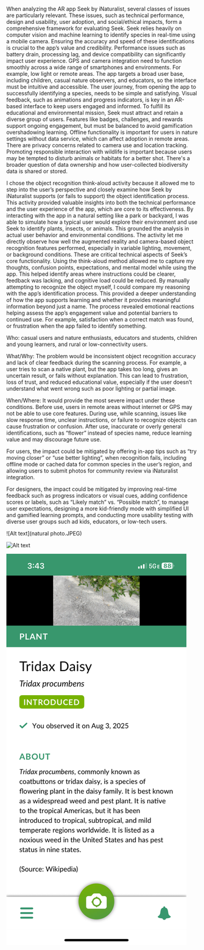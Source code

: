 When analyzing the AR app Seek by iNaturalist, several classes of issues are particularly relevant. These issues, such as technical performance, design and usability, user adoption, and social/ethical impacts, form a comprehensive framework for evaluating Seek. Seek relies heavily on computer vision and machine learning to identify species in real-time using a mobile camera. Ensuring the accuracy and speed of these identifications is crucial to the app’s value and credibility. Performance issues such as battery drain, processing lag, and device compatibility can significantly impact user experience. GPS and camera integration need to function smoothly across a wide range of smartphones and environments. For example, low light or remote areas. The app targets a broad user base, including children, casual nature observers, and educators, so the interface must be intuitive and accessible. The user journey, from opening the app to successfully identifying a species, needs to be simple and satisfying. Visual feedback, such as animations and progress indicators, is key in an AR-based interface to keep users engaged and informed. To fulfill its educational and environmental mission, Seek must attract and retain a diverse group of users. Features like badges, challenges, and rewards support ongoing engagement, but must be balanced to avoid gamification overshadowing learning. Offline functionality is important for users in nature settings without data service, which can affect adoption in remote areas. There are privacy concerns related to camera use and location tracking. Promoting responsible interaction with wildlife is important because users may be tempted to disturb animals or habitats for a better shot. There's a broader question of data ownership and how user-collected biodiversity data is shared or stored.

I chose the object recognition think-aloud activity because it allowed me to step into the user’s perspective and closely examine how Seek by iNaturalist supports (or fails to support) the object identification process. This activity provided valuable insights into both the technical performance and the user experience of the app, which are core to its effectiveness. By interacting with the app in a natural setting like a park or backyard, I was able to simulate how a typical user would explore their environment and use Seek to identify plants, insects, or animals. This grounded the analysis in actual user behavior and environmental conditions. The activity let me directly observe how well the augmented reality and camera-based object recognition features performed, especially in variable lighting, movement, or background conditions. These are critical technical aspects of Seek’s core functionality. Using the think-aloud method allowed me to capture my thoughts, confusion points, expectations, and mental model while using the app. This helped identify areas where instructions could be clearer, feedback was lacking, and cognitive load could be reduced. By manually attempting to recognize the object myself, I could compare my reasoning with the app’s identification process. This provided a deeper understanding of how the app supports learning and whether it provides meaningful information beyond just a name. The process revealed emotional reactions helping assess the app’s engagement value and potential barriers to continued use. For example, satisfaction when a correct match was found, or frustration when the app failed to identify something.

Who: casual users and nature enthusiasts, educators and students, children and young learners, and rural or low-connectivity users.

What/Why: The problem would be inconsistent object recognition accuracy and lack of clear feedback during the scanning process. For example, a user tries to scan a native plant, but the app takes too long, gives an uncertain result, or fails without explanation. This can lead to frustration, loss of trust, and reduced educational value, especially if the user doesn’t understand what went wrong such as poor lighting or partial image.

When/Where: It would provide the most severe impact under these conditions. Before use, users in remote areas without internet or GPS may not be able to use core features. During use, while scanning, issues like slow response time, unclear instructions, or failure to recognize objects can cause frustration or confusion. After use, inaccurate or overly general identifications, such as “flower” instead of species name, reduce learning value and may discourage future use.

For users, the impact could be mitigated by offering in-app tips such as “try moving closer” or “use better lighting”, when recognition fails, including offline mode or cached data for common species in the user’s region, and allowing users to submit photos for community review via iNaturalist integration.

For designers, the impact could be mitigated by improving real-time feedback such as progress indicators or visual cues, adding confidence scores or labels, such as “Likely match” vs. “Possible match”, to manage user expectations, designing a more kid-friendly mode with simplified UI and gamified learning prompts, and conducting more usability testing with diverse user groups such ad kids, educators, or low-tech users.



![Alt text](natural photo.JPEG)

![Alt text](IMG_8711.PNG)

![Alt text](IMG_8713.PNG)

